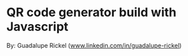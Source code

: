 # QR code generator build with Javascript
By: Guadalupe Rickel (www.linkedin.com/in/guadalupe-rickel)